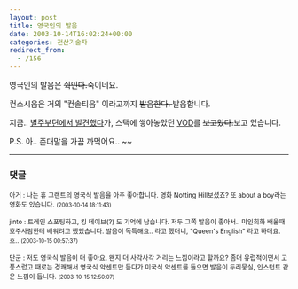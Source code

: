 ```yaml
---
layout: post
title: 영국인의 발음
date: 2003-10-14T16:02:24+00:00
categories: 전산기술자
redirect_from:
  - /156
---
```


영국인의 발음은 <s>쥑인다.</s>죽이네요.

컨소시움은 거의 "컨솔티움" 이라고까지 <s>발음한다. </s>발음합니다.

지금.. <a href="http://blog.webservices.or.kr/hollobit/archives/000168.html">별주부뎐에서 발견했다</a>가, 스택에 쌓아놓았던 <a href="http://www.royalsoc.ac.uk/live/">VOD</a>를 <s>보고있다.</s>보고 있습니다.

P.S. 아.. 존대말을 가끔 까먹어요.. ~~

* * *

### 댓글



<!--- cmt:326 --->
<!--- mail: --->
<!--- parent:0 --->

<small class=comment>아거 : 나는 휴 그랜트의 영국식 발음을 아주 좋아합니다. 영화 Notting Hill보셨죠? 또 about a boy라는 영화도 있습니다. <small>(2003-10-14 18:11:43)</small></small>


<!--- cmt:327 --->
<!--- mail: --->
<!--- parent:0 --->

<small class=comment>jinto : 트레인 스포팅하고, 킹 데이브(?) 도 기억에 남습니다. 저두 그쪽 발음이 좋아서.. 미인회화 배울때 호주사람한테 배워려고 했었습니다.  발음이 독특해요.. 라고 했더니, "Queen's English" 라고 하데요. 흐.. <small>(2003-10-15 00:57:37)</small></small>


<!--- cmt:328 --->
<!--- mail: --->
<!--- parent:0 --->

<small class=comment>단군 : 저도 영국식 발음이 더 좋아요. 왠지 더 사각사각 거리는 느낌이라고 할까요? 좀더 유럽적이면서 고풍스럽고 때로는 경쾌해서 영국식 악센트만 듣다가 미국식 악센트를 들으면 발음이 두리뭉실, 인스턴트 같은 느낌이 듭니다. <small>(2003-10-15 12:50:07)</small></small>

